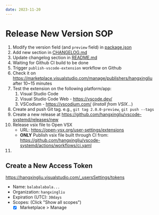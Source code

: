 ```yaml
---
date: 2023-11-20
---
```

# Release New Version SOP

1. Modify the version field (and `preview` field) in [package.json](../package.json)
2. Add new section in [CHANGELOG.md](./CHANGELOG.md)
3. Update changelog section in [README.md](../README.md)
4. Waiting for Github CI build to be done
5. Trigger `publish-vscode-extension` workflow on Github 
6. Check it on <https://marketplace.visualstudio.com/manage/publishers/hangxingliu> after 10~15 minutes
7. Test the extension on the following platform/app:
    1. Visual Studio Code
    2. Visual Studio Code Web - <https://vscode.dev/>
    3. VSCodium - <https://vscodium.com/> (*Install from VSIX...*)
8. Create and push Git tag. e.g., `git tag 2.0.0-preview`, `git push --tags`
9. Create a new release at <https://github.com/hangxingliu/vscode-systemd/releases/new>
10. Release vsix file to Open VSX
    - URL: <https://open-vsx.org/user-settings/extensions>
    - **ONLY** Publish vsix file built through CI from: <https://github.com/hangxingliu/vscode-systemd/actions/workflows/ci.yaml>
11.

## Create a New Access Token

<https://hangxingliu.visualstudio.com/_usersSettings/tokens>

- Name: `balabalabala...`
- Organization: `hangxingliu`
- Expiration (UTC): `30days`
- Scopes: (Click "Show all scopes")
    - [x] Marketplace > Manage
